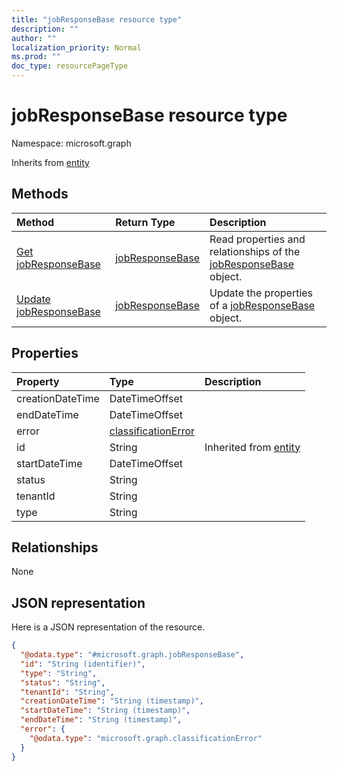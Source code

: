 ```yaml
---
title: "jobResponseBase resource type"
description: ""
author: ""
localization_priority: Normal
ms.prod: ""
doc_type: resourcePageType
---
```


# jobResponseBase resource type


Namespace: microsoft.graph




Inherits from [entity](../resources/entity.md)

## Methods
|Method|Return Type|Description|
|:---|:---|:---|
|[Get jobResponseBase](../api/jobresponsebase-get.md)|[jobResponseBase](../resources/jobresponsebase.md)|Read properties and relationships of the [jobResponseBase](../resources/jobresponsebase.md) object.|
|[Update jobResponseBase](../api/jobresponsebase-update.md)|[jobResponseBase](../resources/jobresponsebase.md)|Update the properties of a [jobResponseBase](../resources/jobresponsebase.md) object.|

## Properties
|Property|Type|Description|
|:---|:---|:---|
|creationDateTime|DateTimeOffset||
|endDateTime|DateTimeOffset||
|error|[classificationError](../resources/classificationerror.md)||
|id|String| Inherited from [entity](../resources/entity.md)|
|startDateTime|DateTimeOffset||
|status|String||
|tenantId|String||
|type|String||

## Relationships
None

## JSON representation
Here is a JSON representation of the resource.
<!-- {
  "blockType": "resource",
  "keyProperty": "id",
  "@odata.type": "microsoft.graph.jobResponseBase",
  "baseType": "microsoft.graph.entity",
  "openType": false
}
-->
``` json
{
  "@odata.type": "#microsoft.graph.jobResponseBase",
  "id": "String (identifier)",
  "type": "String",
  "status": "String",
  "tenantId": "String",
  "creationDateTime": "String (timestamp)",
  "startDateTime": "String (timestamp)",
  "endDateTime": "String (timestamp)",
  "error": {
    "@odata.type": "microsoft.graph.classificationError"
  }
}
```

